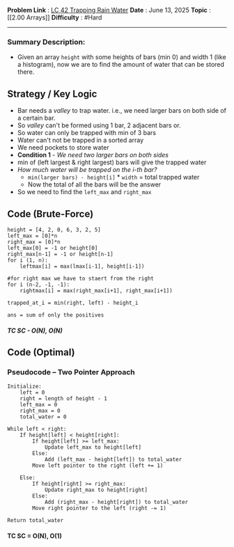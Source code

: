 **Problem Link** : [LC 42 Trapping Rain Water](https://leetcode.com/problems/trapping-rain-water/description/)
**Date** : June 13, 2025
**Topic** : [[2.00 Arrays]]
**Difficulty** : #Hard

---
### Summary Description: 
-  Given an array `height` with some heights of bars (min 0) and width 1 (like a histogram), now we are to find the amount of water that can be stored there.
 
## Strategy / Key Logic
 - Bar needs a *valley* to trap water. i.e., we need larger bars on both side of a certain bar.
 - So *valley* can't be formed using 1 bar, 2 adjacent bars or.
 - So water can only be trapped with min of 3 bars
 - Water can't not be trapped in a sorted array
 - We need pockets to store water
 - **Condition 1** - *We need two larger bars on both sides*
 - min of (left largest & right largest) bars will give the trapped water
 - *How much water will be trapped on the i-th bar?*
	 - `min(larger bars) - height[i]` * `width` = total trapped water
	 - Now the total of all the bars will be the answer
- So we need to find the `left_max` and `right_max`
## Code (Brute-Force)
```
height = [4, 2, 0, 6, 3, 2, 5]
left_max = [0]*n
right_max = [0]*n
left_max[0] = -1 or height[0]
right_max[n-1] = -1 or height[n-1]
for i (1, n):
	leftmax[i] = max(lmax[i-1], height[i-1])

#for right max we have to staert from the right
for i (n-2, -1, -1):
	rightmax[i] = max(right_max[i+1], right_max[i+1])

trapped_at_i = min(right, left) - height_i

ans = sum of only the positives
```
##### TC SC - O(N), O(N)

## Code (Optimal)

### **Pseudocode – Two Pointer Approach**

```
Initialize:
    left = 0
    right = length of height - 1
    left_max = 0
    right_max = 0
    total_water = 0

While left < right:
    If height[left] < height[right]:
        If height[left] >= left_max:
            Update left_max to height[left]
        Else:
            Add (left_max - height[left]) to total_water
        Move left pointer to the right (left += 1)
    
    Else:
        If height[right] >= right_max:
            Update right_max to height[right]
        Else:
            Add (right_max - height[right]) to total_water
        Move right pointer to the left (right -= 1)

Return total_water
```

#### TC SC = O(N), O(1)